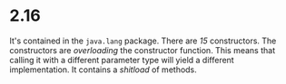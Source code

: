 # 2.16

It's contained in the `java.lang` package.
There are *15* constructors.
The constructors are *overloading* the constructor function. This means that
calling it with a different parameter type will yield a different implementation.
It contains a *shitload* of methods.